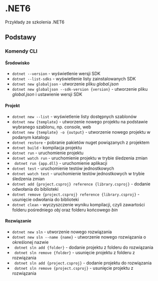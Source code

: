 # .NET6
Przykłady ze szkolenia .NET6

## Podstawy

### Komendy CLI
#### Środowisko
- ``` dotnet --version ``` - wyświetlenie wersji SDK
- ``` dotnet --list-sdks ``` - wyświetlenie listy zainstalowanych SDK
- ``` dotnet new globaljson ``` - utworzenie pliku _global.json_
- ``` dotnet new globaljson --sdk-version {version} ``` - utworzenie pliku _global.json_ i ustawienie wersji SDK

#### Projekt
- ``` dotnet new --list ``` - wyświetlenie listy dostępnych szablonów
- ``` dotnet new {template} ``` - utworzenie nowego projektu na podstawie wybranego szablonu, np. console, web
- ``` dotnet new {template} -o {output} ``` - utworzenie nowego projektu w podanym katalogu
- ``` dotnet restore ``` - pobranie pakietów nuget powiązanych z projektem
- ``` dotnet build ``` - kompilacja projektu
- ``` dotnet run ``` - uruchomienie projektu
- ``` dotnet watch run ``` - uruchomienie projektu w trybie śledzenia zmian
- ``` dotnet run {app.dll}``` - uruchomienie aplikacji
- ``` dotnet test ``` - uruchomienie testów jednostkowych
- ``` dotnet watch test ``` - uruchomienie testów jednostkowych w trybie śledzenia zmian
- ``` dotnet add {project.csproj} reference {library.csproj} ``` - dodanie odwołania do biblioteki
- ``` dotnet remove {project.csproj} reference {library.csproj} ``` - usunięcie odwołania do biblioteki
- ``` dotnet clean ``` - wyczyszczenie wyniku kompilacji, czyli zawartości folderu pośredniego _obj_ oraz folderu końcowego _bin_

#### Rozwiązanie
- ``` dotnet new sln ``` - utworzenie nowego rozwiązania
- ``` dotnet new sln --name {name} ``` - utworzenie nowego rozwiązania o określonej nazwie
- ``` dotnet sln add {folder}``` - dodanie projektu z folderu do rozwiązania
- ``` dotnet sln remove {folder}``` - usunięcie projektu z folderu z rozwiązania
- ``` dotnet sln add {project.csproj}``` - dodanie projektu do rozwiązania
- ``` dotnet sln remove {project.csproj}``` - usunięcie projektu z rozwiązania
